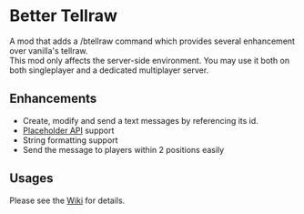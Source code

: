 # Better Tellraw
 A mod that adds a /btellraw command which provides several enhancement over vanilla's tellraw.    
 This mod only affects the server-side environment. You may use it both on both singleplayer and a dedicated multiplayer server.

## Enhancements
- Create, modify and send a text messages by referencing its id.
- [Placeholder API](https://placeholders.pb4.eu/user/default-placeholders/) support
- String formatting support
- Send the message to players within 2 positions easily

## Usages
Please see the [Wiki](https://github.com/Kenny-Hui/BetterTellraw/wiki) for details.